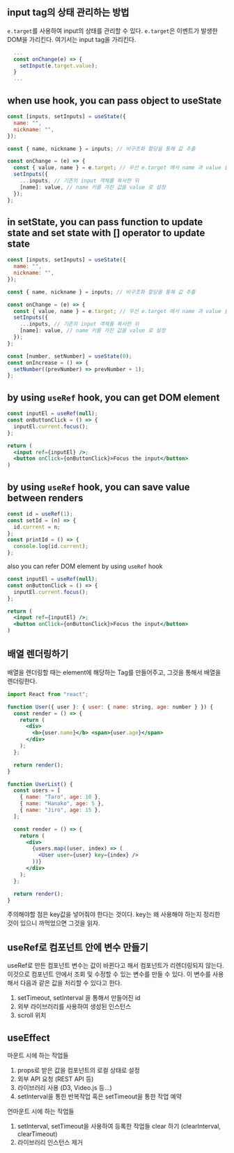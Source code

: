 ## input tag의 상태 관리하는 방법

`e.target`를 사용하여 input의 상태를 관리할 수 있다.
`e.target`은 이벤트가 발생한 DOM을 가리킨다. 여기서는 input tag을 가리킨다.

```jsx
  ...
  const onChange(e) => {
    setInput(e.target.value);
  }
  ...
```

## when use hook, you can pass object to useState

```jsx
const [inputs, setInputs] = useState({
  name: "",
  nickname: "",
});

const { name, nickname } = inputs; // 비구조화 할당을 통해 값 추출

const onChange = (e) => {
  const { value, name } = e.target; // 우선 e.target 에서 name 과 value 를 추출
  setInputs({
    ...inputs, // 기존의 input 객체를 복사한 뒤
    [name]: value, // name 키를 가진 값을 value 로 설정
  });
};
```

## in setState, you can pass function to update state and set state with [] operator to update state

```jsx
const [inputs, setInputs] = useState({
  name: "",
  nickname: "",
});

const { name, nickname } = inputs; // 비구조화 할당을 통해 값 추출

const onChange = (e) => {
  const { value, name } = e.target; // 우선 e.target 에서 name 과 value 를 추출
  setInputs({
    ...inputs, // 기존의 input 객체를 복사한 뒤
    [name]: value, // name 키를 가진 값을 value 로 설정
  });
};
```

```jsx
const [number, setNumber] = useState(0);
const onIncrease = () => {
  setNumber((prevNumber) => prevNumber + 1);
};
```

## by using `useRef` hook, you can get DOM element

```jsx
const inputEl = useRef(null);
const onButtonClick = () => {
  inputEl.current.focus();
};

return (
  <input ref={inputEl} />;
  <button onClick={onButtonClick}>Focus the input</button>
)
```

## by using `useRef` hook, you can save value between renders

```jsx
const id = useRef(1);
const setId = (n) => {
  id.current = n;
};
const printId = () => {
  console.log(id.current);
};
```

also you can refer DOM element by using `useRef` hook

```jsx
const inputEl = useRef(null);
const onButtonClick = () => {
  inputEl.current.focus();
};

return (
  <input ref={inputEl} />;
  <button onClick={onButtonClick}>Focus the input</button>
)
```

## 배열 렌더링하기

배열을 렌더링할 때는 element에 해당하는 Tag를 만들어주고, 그것을 통해서 배열을 렌더링한다.

```jsx
import React from "react";

function User({ user }: { user: { name: string, age: number } }) {
  const render = () => {
    return (
      <div>
        <b>{user.name}</b> <span>{user.age}</span>
      </div>
    );
  };

  return render();
}

function UserList() {
  const users = [
    { name: "Taro", age: 10 },
    { name: "Hanako", age: 5 },
    { name: "Jiro", age: 15 },
  ];

  const render = () => {
    return (
      <div>
        {users.map((user, index) => (
          <User user={user} key={index} />
        ))}
      </div>
    );
  };

  return render();
}
```

주의해야할 점은 key값을 넣어줘야 한다는 것이다. key는 왜 사용해야 하는지 정리한 것이 있으니 까먹었으면 그것을 읽자.

## useRef로 컴포넌트 안에 변수 만들기

useRef로 만든 컴포넌트 변수는 값이 바뀐다고 해서 컴포넌트가 리렌더링되지 않는다. 이것으로 컴포넌트 안에서 조회 및 수정할 수 있는 변수를 만들 수 있다. 이 변수를 사용해서 다음과 같은 값을 처리할 수 있다고 한다.

1. setTimeout, setInterval 을 통해서 만들어진 id
2. 외부 라이브러리를 사용하여 생성된 인스턴스
3. scroll 위치

## useEffect

마운트 시에 하는 작업들

1. props로 받은 값을 컴포넌트의 로컬 상태로 설정
2. 외부 API 요청 (REST API 등)
3. 라이브러리 사용 (D3, Video.js 등...)
4. setInterval을 통한 반복작업 혹은 setTimeout을 통한 작업 예약

언마운트 시에 하는 작업들

1. setInterval, setTimeout을 사용하여 등록한 작업들 clear 하기 (clearInterval, clearTimeout)
2. 라이브러리 인스턴스 제거
